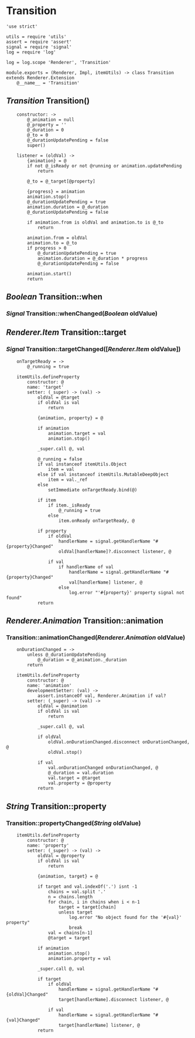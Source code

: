Transition
==========

	'use strict'

	utils = require 'utils'
	assert = require 'assert'
	signal = require 'signal'
	log = require 'log'

	log = log.scope 'Renderer', 'Transition'

	module.exports = (Renderer, Impl, itemUtils) -> class Transition extends Renderer.Extension
		@__name__ = 'Transition'

*Transition* Transition()
-------------------------

		constructor: ->
			@_animation = null
			@_property = ''
			@_duration = 0
			@_to = 0
			@_durationUpdatePending = false
			super()

		listener = (oldVal) ->
			{animation} = @
			if not @_isReady or not @running or animation.updatePending
				return

			@_to = @_target[@property]

			{progress} = animation
			animation.stop()
			@_durationUpdatePending = true
			animation.duration = @_duration
			@_durationUpdatePending = false

			if animation.from is oldVal and animation.to is @_to
				return

			animation.from = oldVal
			animation.to = @_to
			if progress > 0
				@_durationUpdatePending = true
				animation.duration = @_duration * progress
				@_durationUpdatePending = false

			animation.start()
			return

*Boolean* Transition::when
--------------------------

### *Signal* Transition::whenChanged(*Boolean* oldValue)

*Renderer.Item* Transition::target
----------------------------------

### *Signal* Transition::targetChanged([*Renderer.Item* oldValue])

		onTargetReady = ->
			@_running = true

		itemUtils.defineProperty
			constructor: @
			name: 'target'
			setter: (_super) -> (val) ->
				oldVal = @target
				if oldVal is val
					return

				{animation, property} = @

				if animation
					animation.target = val
					animation.stop()

				_super.call @, val

				@_running = false
				if val instanceof itemUtils.Object
					item = val
				else if val instanceof itemUtils.MutableDeepObject
					item = val._ref
				else
					setImmediate onTargetReady.bind(@)

				if item
					if item._isReady
						@_running = true
					else
						item.onReady onTargetReady, @

				if property
					if oldVal
						handlerName = signal.getHandlerName "#{property}Changed"
						oldVal[handlerName]?.disconnect listener, @

					if val
						if handlerName of val
							handlerName = signal.getHandlerName "#{property}Changed"
							val[handlerName] listener, @
						else
							log.error "'#{property}' property signal not found"
				return

*Renderer.Animation* Transition::animation
------------------------------------------

### Transition::animationChanged(*Renderer.Animation* oldValue)

		onDurationChanged = ->
			unless @_durationUpdatePending
				@_duration = @_animation._duration
			return

		itemUtils.defineProperty
			constructor: @
			name: 'animation'
			developmentSetter: (val) ->
				assert.instanceOf val, Renderer.Animation if val?
			setter: (_super) -> (val) ->
				oldVal = @animation
				if oldVal is val
					return

				_super.call @, val

				if oldVal
					oldVal.onDurationChanged.disconnect onDurationChanged, @
					oldVal.stop()

				if val
					val.onDurationChanged onDurationChanged, @
					@_duration = val.duration
					val.target = @target
					val.property = @property
				return

*String* Transition::property
-----------------------------

### Transition::propertyChanged(*String* oldValue)

		itemUtils.defineProperty
			constructor: @
			name: 'property'
			setter: (_super) -> (val) ->
				oldVal = @property
				if oldVal is val
					return

				{animation, target} = @

				if target and val.indexOf('.') isnt -1
					chains = val.split '.'
					n = chains.length
					for chain, i in chains when i < n-1
						target = target[chain]
						unless target
							log.error "No object found for the '#{val}' property"
							break
					val = chains[n-1]
					@target = target

				if animation
					animation.stop()
					animation.property = val

				_super.call @, val

				if target
					if oldVal
						handlerName = signal.getHandlerName "#{oldVal}Changed"
						target[handlerName].disconnect listener, @

					if val
						handlerName = signal.getHandlerName "#{val}Changed"
						target[handlerName] listener, @
				return
